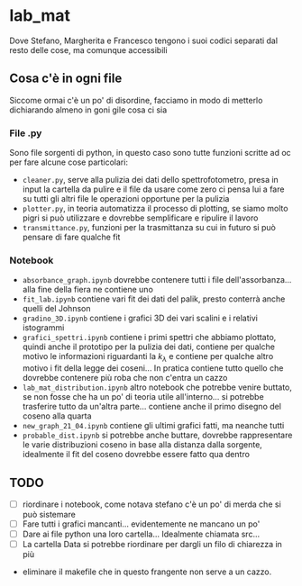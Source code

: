 # lab_mat

Dove Stefano, Margherita  e Francesco tengono i suoi codici separati dal resto delle cose, ma comunque accessibili

## Cosa c'è in ogni file

Siccome ormai c'è  un po' di disordine, facciamo in modo di metterlo dichiarando almeno in goni gile cosa ci sia

### File .py

Sono file sorgenti di python, in questo caso sono tutte funzioni scritte ad oc per fare alcune cose particolari:

- `cleaner.py`, serve alla pulizia dei dati dello spettrofotometro, presa in input la cartella da pulire e il file da usare come zero ci pensa lui a fare su tutti gli altri file le operazioni opportune per la pulizia
- `plotter.py`, in teoria automatizza il processo di plotting, se siamo molto pigri si può utilizzare e dovrebbe semplificare e ripulire il lavoro
- `transmittance.py`, funzioni per la trasmittanza su cui in futuro si può pensare di fare qualche fit

### Notebook

- `absorbance_graph.ipynb` dovrebbe contenere tutti i file dell'assorbanza... alla fine della fiera ne contiene uno
- `fit_lab.ipynb` contiene vari fit dei dati del palik, presto conterrà anche quelli del Johnson
- `gradino_3D.ipynb` contiene i grafici 3D dei vari scalini e i relativi istogrammi
- `grafici_spettri.ipynb` contiene i primi spettri che abbiamo plottato, quindi anche il prototipo per la pulizia dei dati, contiene per qualche motivo le informazioni riguardanti la $k_\lambda$ e contiene per qualche altro motivo i fit della legge dei coseni... In pratica contiene tutto quello che dovrebbe contenere più roba che non c'entra un cazzo
- `lab_mat_distribution.ipynb` altro notebook che potrebbe venire buttato, se non fosse che ha un po' di teoria utile all'interno... si potrebbe trasferire tutto da un'altra parte... contiene anche il primo disegno del coseno alla quarta
- `new_graph_21_04.ipynb` contiene gli ultimi grafici fatti, ma neanche tutti
- `probable_dist.ipynb` si potrebbe anche buttare, dovrebbe rappresentare le varie distribuzioni coseno in base alla distanza dalla sorgente, idealmente il fit del coseno dovrebbe essere fatto qua dentro

## TODO

- [ ] riordinare i notebook, come notava stefano c'è un po' di merda che si può sistemare
- [ ] Fare tutti i grafici mancanti... evidentemente ne mancano un po'
- [ ] Dare ai file python una loro cartella... Idealmente chiamata src...
- [ ] La cartella Data si potrebbe riordinare per dargli un filo di chiarezza in più
- eliminare il makefile che in questo frangente non serve a un cazzo.
